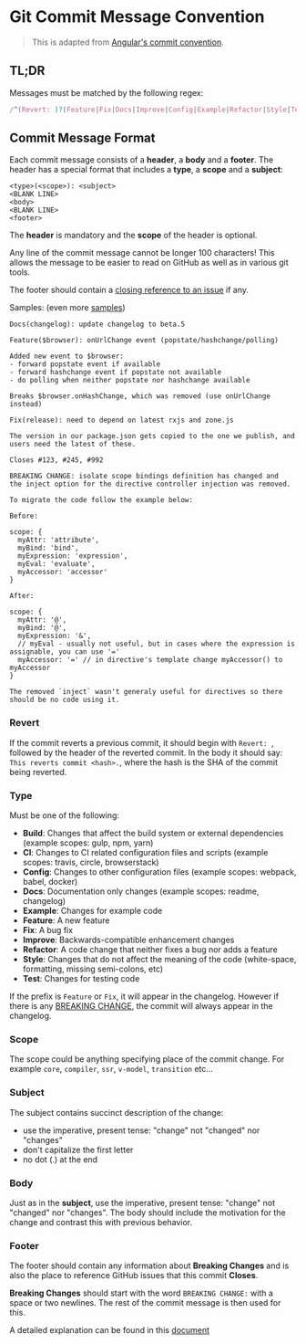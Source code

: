 # Git Commit Message Convention

> This is adapted from [Angular's commit convention](https://github.com/conventional-changelog/conventional-changelog/tree/master/packages/conventional-changelog-angular).

## TL;DR

Messages must be matched by the following regex:

``` js
/^(Revert: )?(Feature|Fix|Docs|Improve|Config|Example|Refactor|Style|Test|Build|CI)(\(.+\))?: .{1,80}/
```

## Commit Message Format

Each commit message consists of a **header**, a **body** and a **footer**.  The header has a special format that includes a **type**, a **scope** and a **subject**:

```text
<type>(<scope>): <subject>
<BLANK LINE>
<body>
<BLANK LINE>
<footer>
```

The **header** is mandatory and the **scope** of the header is optional.

Any line of the commit message cannot be longer 100 characters! This allows the message to be easier
to read on GitHub as well as in various git tools.

The footer should contain a [closing reference to an issue](https://help.github.com/articles/closing-issues-via-commit-messages/) if any.

Samples: (even more [samples](https://github.com/Armour/Multiplayer-FPS/commits/master))

```text
Docs(changelog): update changelog to beta.5
```

```text
Feature($browser): onUrlChange event (popstate/hashchange/polling)

Added new event to $browser:
- forward popstate event if available
- forward hashchange event if popstate not available
- do polling when neither popstate nor hashchange available

Breaks $browser.onHashChange, which was removed (use onUrlChange instead)
```

```text
Fix(release): need to depend on latest rxjs and zone.js

The version in our package.json gets copied to the one we publish, and users need the latest of these.

Closes #123, #245, #992

BREAKING CHANGE: isolate scope bindings definition has changed and
the inject option for the directive controller injection was removed.

To migrate the code follow the example below:

Before:

scope: {
  myAttr: 'attribute',
  myBind: 'bind',
  myExpression: 'expression',
  myEval: 'evaluate',
  myAccessor: 'accessor'
}

After:

scope: {
  myAttr: '@',
  myBind: '@',
  myExpression: '&',
  // myEval - usually not useful, but in cases where the expression is assignable, you can use '='
  myAccessor: '=' // in directive's template change myAccessor() to myAccessor
}

The removed `inject` wasn't generaly useful for directives so there should be no code using it.
```

### Revert

If the commit reverts a previous commit, it should begin with `Revert: `, followed by the header of the reverted commit. In the body it should say: `This reverts commit <hash>.`, where the hash is the SHA of the commit being reverted.

### Type

Must be one of the following:

* **Build**: Changes that affect the build system or external dependencies (example scopes: gulp, npm, yarn)
* **CI**: Changes to CI related configuration files and scripts (example scopes: travis, circle, browserstack)
* **Config**: Changes to other configuration files (example scopes: webpack, babel, docker)
* **Docs**: Documentation only changes (example scopes: readme, changelog)
* **Example**: Changes for example code
* **Feature**: A new feature
* **Fix**: A bug fix
* **Improve**: Backwards-compatible enhancement changes
* **Refactor**: A code change that neither fixes a bug nor adds a feature
* **Style**: Changes that do not affect the meaning of the code (white-space, formatting, missing semi-colons, etc)
* **Test**: Changes for testing code

If the prefix is `Feature` or `Fix`, it will appear in the changelog. However if there is any [BREAKING CHANGE](#footer), the commit will always appear in the changelog.

### Scope

The scope could be anything specifying place of the commit change. For example `core`, `compiler`, `ssr`, `v-model`, `transition` etc...

### Subject

The subject contains succinct description of the change:

* use the imperative, present tense: "change" not "changed" nor "changes"
* don't capitalize the first letter
* no dot (.) at the end

### Body

Just as in the **subject**, use the imperative, present tense: "change" not "changed" nor "changes".
The body should include the motivation for the change and contrast this with previous behavior.

### Footer

The footer should contain any information about **Breaking Changes** and is also the place to
reference GitHub issues that this commit **Closes**.

**Breaking Changes** should start with the word `BREAKING CHANGE:` with a space or two newlines. The rest of the commit message is then used for this.

A detailed explanation can be found in this [document](https://docs.google.com/document/d/1QrDFcIiPjSLDn3EL15IJygNPiHORgU1_OOAqWjiDU5Y/edit)
